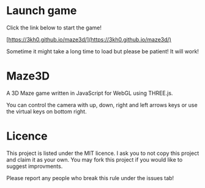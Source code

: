 Launch game
=====
Click the link below to start the game!

[https://3kh0.github.io/maze3d/](https://3kh0.github.io/maze3d/)

Sometime it might take a long time to load but please be patient! It will work!

Maze3D
======

A 3D Maze game written in JavaScript for WebGL using THREE.js.

You can control the camera with up, down, right and left arrows keys or use the virtual keys on bottom right.

Licence
======
This project is listed under the MIT licence. I ask you to not copy this project and claim it as your own. You may fork this project if you would like to suggest improvments. 

Please report any people who break this rule under the issues tab!
